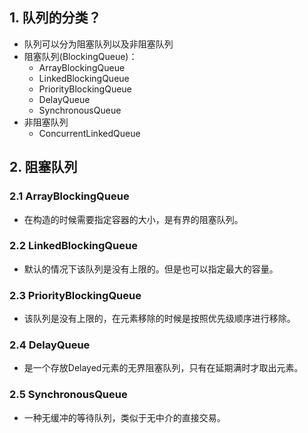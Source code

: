 ## 1. 队列的分类？

* 队列可以分为阻塞队列以及非阻塞队列
* 阻塞队列(BlockingQueue)：
  * ArrayBlockingQueue
  * LinkedBlockingQueue
  * PriorityBlockingQueue
  * DelayQueue
  * SynchronousQueue
* 非阻塞队列
  * ConcurrentLinkedQueue

## 2. 阻塞队列

### 2.1 ArrayBlockingQueue

* 在构造的时候需要指定容器的大小，是有界的阻塞队列。

### 2.2 LinkedBlockingQueue

* 默认的情况下该队列是没有上限的。但是也可以指定最大的容量。

### 2.3 PriorityBlockingQueue

* 该队列是没有上限的，在元素移除的时候是按照优先级顺序进行移除。

### 2.4 DelayQueue

* 是一个存放Delayed元素的无界阻塞队列，只有在延期满时才取出元素。

### 2.5 SynchronousQueue

* 一种无缓冲的等待队列，类似于无中介的直接交易。